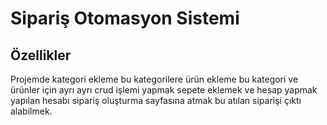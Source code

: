 
  <h1>Sipariş Otomasyon Sistemi</h1>

  <h2>Özellikler</h2>

<p>Projemde kategori ekleme bu kategorilere ürün ekleme bu kategori ve ürünler için ayrı ayrı crud işlemi yapmak sepete eklemek ve hesap yapmak yapılan hesabı sipariş oluşturma sayfasına 
  atmak bu atılan siparişi çıktı alabilmek.
</p>


 








